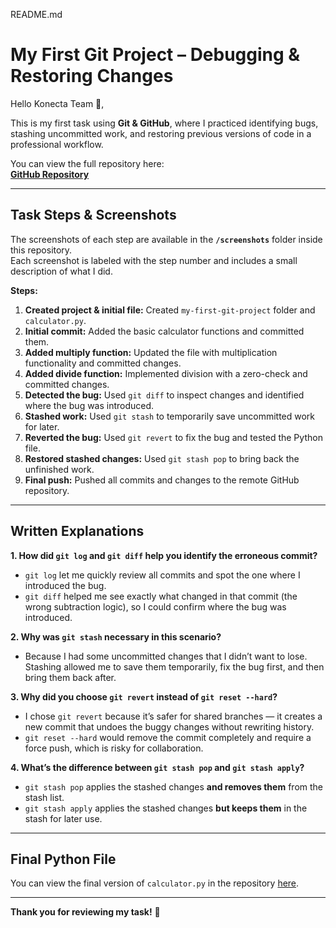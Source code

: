 README.md
# My First Git Project – Debugging & Restoring Changes

Hello Konecta Team 👋,  

This is my first task using **Git & GitHub**, where I practiced identifying bugs, stashing uncommitted work, and restoring previous versions of code in a professional workflow.

You can view the full repository here:  
**[GitHub Repository](https://github.com/omarashraf3011-ux/my-first-git-project)**

---

## **Task Steps & Screenshots**

The screenshots of each step are available in the **`/screenshots`** folder inside this repository.  
Each screenshot is labeled with the step number and includes a small description of what I did.  

**Steps:**
1. **Created project & initial file:** Created `my-first-git-project` folder and `calculator.py`.  
2. **Initial commit:** Added the basic calculator functions and committed them.  
3. **Added multiply function:** Updated the file with multiplication functionality and committed changes.  
4. **Added divide function:** Implemented division with a zero-check and committed changes.  
5. **Detected the bug:** Used `git diff` to inspect changes and identified where the bug was introduced.  
6. **Stashed work:** Used `git stash` to temporarily save uncommitted work for later.  
7. **Reverted the bug:** Used `git revert` to fix the bug and tested the Python file.  
8. **Restored stashed changes:** Used `git stash pop` to bring back the unfinished work.  
9. **Final push:** Pushed all commits and changes to the remote GitHub repository.  

---

## **Written Explanations**

**1. How did `git log` and `git diff` help you identify the erroneous commit?**  
- `git log` let me quickly review all commits and spot the one where I introduced the bug.  
- `git diff` helped me see exactly what changed in that commit (the wrong subtraction logic), so I could confirm where the bug was introduced.  

**2. Why was `git stash` necessary in this scenario?**  
- Because I had some uncommitted changes that I didn’t want to lose. Stashing allowed me to save them temporarily, fix the bug first, and then bring them back after.  

**3. Why did you choose `git revert` instead of `git reset --hard`?**  
- I chose `git revert` because it’s safer for shared branches — it creates a new commit that undoes the buggy changes without rewriting history.  
- `git reset --hard` would remove the commit completely and require a force push, which is risky for collaboration.  

**4. What’s the difference between `git stash pop` and `git stash apply`?**  
- `git stash pop` applies the stashed changes **and removes them** from the stash list.  
- `git stash apply` applies the stashed changes **but keeps them** in the stash for later use.  

---

## **Final Python File**

You can view the final version of `calculator.py` in the repository [here](https://github.com/omarashraf3011-ux/my-first-git-project/blob/main/calculator.py).

---

**Thank you for reviewing my task!** 🚀  
